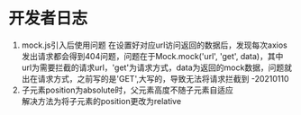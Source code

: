 # 开发者日志
1. mock.js引入后使用问题
   在设置好对应url访问返回的数据后，发现每次axios发出请求都会得到404问题，问题在于Mock.mock('url', 'get', data)，其中url为需要拦截的请求url，'get'为请求方式，data为返回的mock数据，问题就出在请求方式，之前写的是'GET',大写的，导致无法将请求拦截到  -20210110
2. 子元素position为absolute时，父元素高度不随子元素自适应  
   解决方法为将子元素的position更改为relative